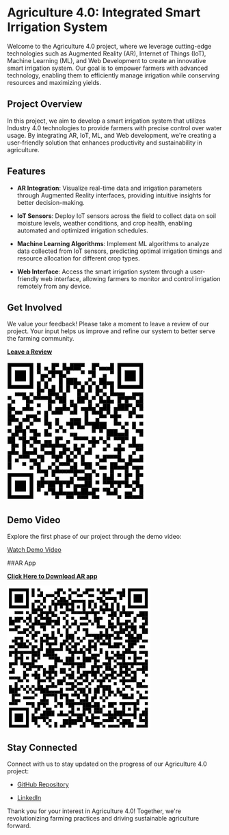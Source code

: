 # Agriculture 4.0: Integrated Smart Irrigation System

Welcome to the Agriculture 4.0 project, where we leverage cutting-edge technologies such as Augmented Reality (AR), Internet of Things (IoT), Machine Learning (ML), and Web Development to create an innovative smart irrigation system. Our goal is to empower farmers with advanced technology, enabling them to efficiently manage irrigation while conserving resources and maximizing yields.

## Project Overview

In this project, we aim to develop a smart irrigation system that utilizes Industry 4.0 technologies to provide farmers with precise control over water usage. By integrating AR, IoT, ML, and Web development, we're creating a user-friendly solution that enhances productivity and sustainability in agriculture.

## Features

- **AR Integration**: Visualize real-time data and irrigation parameters through Augmented Reality interfaces, providing intuitive insights for better decision-making.
  
- **IoT Sensors**: Deploy IoT sensors across the field to collect data on soil moisture levels, weather conditions, and crop health, enabling automated and optimized irrigation schedules.

- **Machine Learning Algorithms**: Implement ML algorithms to analyze data collected from IoT sensors, predicting optimal irrigation timings and resource allocation for different crop types.

- **Web Interface**: Access the smart irrigation system through a user-friendly web interface, allowing farmers to monitor and control irrigation remotely from any device.

## Get Involved

We value your feedback! Please take a moment to leave a review of our project. Your input helps us improve and refine our system to better serve the farming community.

[**Leave a Review**](https://forms.gle/KCd8sEBCZ92dQUHU6)

![Scan for feedback](https://github.com/AjayPoonia112/Agriculture-4.0---Integrated-Smart-Irrigation-System/blob/main/Project%20Design/qr.png)

## Demo Video

Explore the first phase of our project through the demo video:

[Watch Demo Video](https://youtu.be/XoihcVOr_Iw?si=bYq9I47bqyoIC4Vg)

##AR App

[**Click Here to Download AR app**](https://drive.google.com/drive/folders/12dUQHkdIdIohXmN9ZD7yIzJKqu88YuMo)

![Scan for AR app](https://github.com/AjayPoonia112/Agriculture-4.0---Integrated-Smart-Irrigation-System/blob/main/Project%20Design/qr%20ar%20app.png)

## Stay Connected

Connect with us to stay updated on the progress of our Agriculture 4.0 project:

- [GitHub Repository](https://github.com/AjayPoonia112/Agriculture-4.0---Integrated-Smart-Irrigation-System)

- [LinkedIn](https://www.linkedin.com/in/ajay-poonia-988a86225/)

Thank you for your interest in Agriculture 4.0! Together, we're revolutionizing farming practices and driving sustainable agriculture forward.
